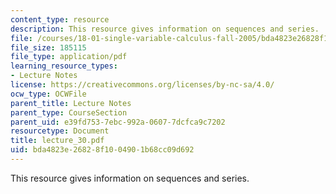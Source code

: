 ```yaml
---
content_type: resource
description: This resource gives information on sequences and series.
file: /courses/18-01-single-variable-calculus-fall-2005/bda4823e26828f1004901b68cc09d692_lecture_30.pdf
file_size: 185115
file_type: application/pdf
learning_resource_types:
- Lecture Notes
license: https://creativecommons.org/licenses/by-nc-sa/4.0/
ocw_type: OCWFile
parent_title: Lecture Notes
parent_type: CourseSection
parent_uid: e39fd753-7ebc-992a-0607-7dcfca9c7202
resourcetype: Document
title: lecture_30.pdf
uid: bda4823e-2682-8f10-0490-1b68cc09d692
---
```

This resource gives information on sequences and series.